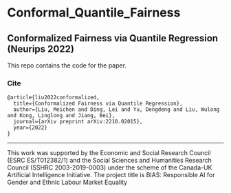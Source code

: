 # Conformal_Quantile_Fairness

## Conformalized Fairness via Quantile Regression (Neurips 2022)

This repo contains the code for the paper.



### Cite
```
@article{liu2022conformalized,
  title={Conformalized Fairness via Quantile Regression},
  author={Liu, Meichen and Ding, Lei and Yu, Dengdeng and Liu, Wulong and Kong, Linglong and Jiang, Bei},
  journal={arXiv preprint arXiv:2210.02015},
  year={2022}
}
```

---
This work was supported by the Economic and Social Research Council (ESRC ES/T012382/1) and the Social Sciences and Humanities Research Council (SSHRC 2003-2019-0003) under the scheme of the Canada-UK Artificial
Intelligence Initiative. The project title is BIAS: Responsible AI for Gender and Ethnic Labour Market Equality
